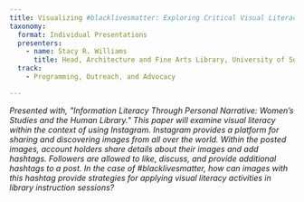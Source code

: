 ```yaml
---
title: Visualizing #blacklivesmatter: Exploring Critical Visual Literacy through Instagram
taxonomy:
  format: Individual Presentations
  presenters:
    - name: Stacy R. Williams
	  title: Head, Architecture and Fine Arts Library, University of Southern California  
  track: 
	- Programming, Outreach, and Advocacy

---
```

_Presented with, "Information Literacy Through Personal Narrative: Women’s Studies and the Human Library." This paper will examine visual literacy within the context of using Instagram. Instagram provides a platform for sharing and discovering images from all over the world. Within the posted images, account holders share details about their images and add hashtags. Followers are allowed to like, discuss, and provide additional hashtags to a post. In the case of #blacklivesmatter, how can images with this hashtag provide strategies for applying visual literacy activities in library instruction sessions?_